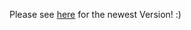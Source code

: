 Please see [here](https://github.com/nupic-community/nostradamIQ/blob/master/CONTRIBUTING.md) for the newest Version! :) 

